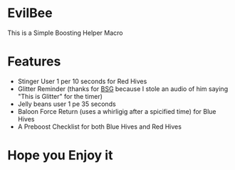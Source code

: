 # EvilBee
This is a Simple Boosting Helper Macro 
# Features
* Stinger User 1 per 10 seconds for  Red Hives
* Glitter Reminder (thanks for [BSG](https://youtube.com/@BeeSwarmGuide) because I stole an audio of him saying "This is Glitter" for the timer)
* Jelly beans user 1 pe 35 seconds
* Baloon Force Return (uses a whirligig after a spicified time) for Blue Hives
* A Preboost Checklist for both Blue Hives and Red Hives




# Hope you Enjoy it
